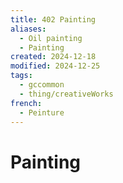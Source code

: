 ```yaml
---
title: 402 Painting
aliases:
  - Oil painting
  - Painting
created: 2024-12-18
modified: 2024-12-25
tags:
  - gccommon
  - thing/creativeWorks
french:
  - Peinture
---
```

# Painting
